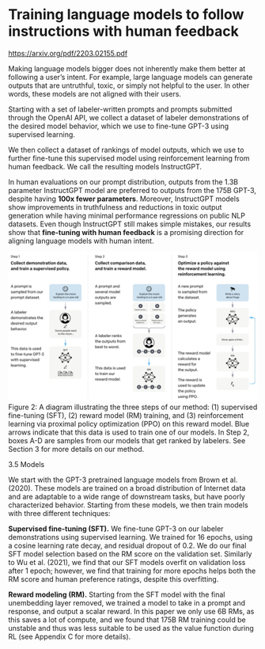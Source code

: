# Training language models to follow instructions with human feedback
https://arxiv.org/pdf/2203.02155.pdf

Making language models bigger does not inherently make them better at following
a user’s intent. For example, large language models can generate outputs that
are untruthful, toxic, or simply not helpful to the user. In other words, these
models are not aligned with their users. 

Starting with a set of labeler-written prompts and prompts
submitted through the OpenAI API, we collect a dataset of labeler demonstrations
of the desired model behavior, which we use to fine-tune GPT-3 using supervised
learning.

We then collect a dataset of rankings of model outputs, which we use to
further fine-tune this supervised model using reinforcement learning from human
feedback. We call the resulting models InstructGPT.

In human evaluations on
our prompt distribution, outputs from the 1.3B parameter InstructGPT model are
preferred to outputs from the 175B GPT-3, despite having __100x fewer parameters__.
Moreover, InstructGPT models show improvements in truthfulness and reductions
in toxic output generation while having minimal performance regressions on public
NLP datasets. Even though InstructGPT still makes simple mistakes, our results
show that __fine-tuning with human feedback__ is a promising direction for aligning
language models with human intent.

![](files/lec02-r09.jpg)
Figure 2: A diagram illustrating the three steps of our method: (1) supervised fine-tuning (SFT), (2)
reward model (RM) training, and (3) reinforcement learning via proximal policy optimization (PPO)
on this reward model. Blue arrows indicate that this data is used to train one of our models. In Step 2,
boxes A-D are samples from our models that get ranked by labelers. See Section 3 for more details
on our method.

3.5 Models

We start with the GPT-3 pretrained language models from Brown et al. (2020). These models are
trained on a broad distribution of Internet data and are adaptable to a wide range of downstream tasks,
but have poorly characterized behavior. Starting from these models, we then train models with three
different techniques:

__Supervised fine-tuning (SFT).__ We fine-tune GPT-3 on our labeler demonstrations using supervised
learning. We trained for 16 epochs, using a cosine learning rate decay, and residual dropout of 0.2.
We do our final SFT model selection based on the RM score on the validation set. Similarly to Wu
et al. (2021), we find that our SFT models overfit on validation loss after 1 epoch; however, we find
that training for more epochs helps both the RM score and human preference ratings, despite this
overfitting.

__Reward modeling (RM).__ Starting from the SFT model with the final unembedding layer removed,
we trained a model to take in a prompt and response, and output a scalar reward. In this paper we
only use 6B RMs, as this saves a lot of compute, and we found that 175B RM training could be
unstable and thus was less suitable to be used as the value function during RL (see Appendix C for
more details).

